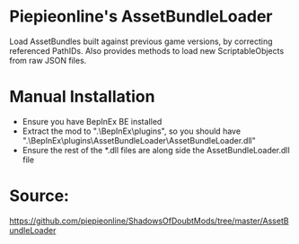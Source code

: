 # Piepieonline's AssetBundleLoader

Load AssetBundles built against previous game versions, by correcting referenced PathIDs.
Also provides methods to load new ScriptableObjects from raw JSON files.

# Manual Installation

* Ensure you have BepInEx BE installed
* Extract the mod to ".\BepInEx\plugins\", so you should have ".\BepInEx\plugins\AssetBundleLoader\AssetBundleLoader.dll"
* Ensure the rest of the *.dll files are along side the AssetBundleLoader.dll file

# Source:

https://github.com/piepieonline/ShadowsOfDoubtMods/tree/master/AssetBundleLoader